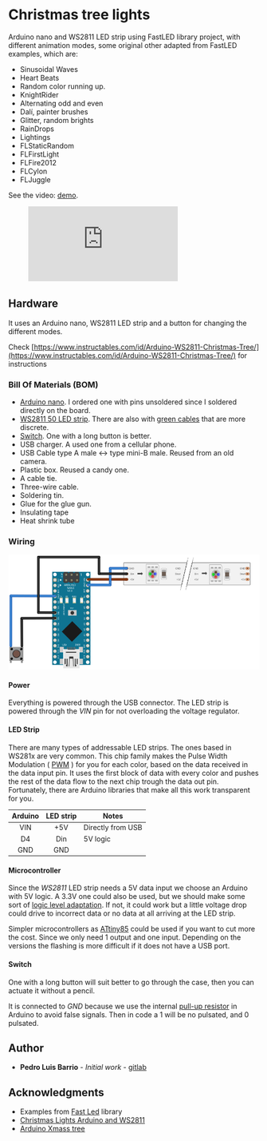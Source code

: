 # Christmas tree lights

Arduino nano and WS2811 LED strip using FastLED library project, with different animation modes, some original other adapted from FastLED examples, which are:
- Sinusoidal Waves
- Heart Beats
- Random color running up.
- KnightRider
- Alternating odd and even
- Dalí, painter brushes
- Glitter, random brights
- RainDrops
- Lightings
- FLStaticRandom
- FLFirstLight
- FLFire2012
- FLCylon
- FLJuggle

<div class="video-fallback">
  See the video: <a href="https://www.youtube.com/watch?v=vo0XyzPjOzQ">demo</a>.
</div>
<figure class="video-container">
  <iframe src="https://www.youtube.com/embed/vo0XyzPjOzQ" frameborder="0" allowfullscreen="true"> </iframe>
</figure>

## Hardware

It uses an Arduino nano, WS2811 LED strip and a button for changing the different modes.

Check [https://www.instructables.com/id/Arduino-WS2811-Christmas-Tree/](https://www.instructables.com/id/Arduino-WS2811-Christmas-Tree/) for instructions

### Bill Of Materials (BOM)

- [Arduino nano](https://aliexpress.com/item/32531372300.html). I ordered one with pins unsoldered since I soldered directly on the board. 
- [WS2811 50 LED strip](https://aliexpress.com/item/32444134206.html). There are also with [green cables](https://aliexpress.com/item/32444382333.htm) that are more discrete. 
- [Switch](https://aliexpress.com/item/32964605422.html). One with a long button is better. 
- USB charger. A used one from a cellular phone.  
- USB Cable type A male <-> type mini-B male. Reused from an old camera.  
- Plastic box. Reused a candy one.  
- A cable tie.  
- Three-wire cable.  
- Soldering tin.  
- Glue for the glue gun.
- Insulating tape
- Heat shrink tube

### Wiring

<img src="img/wiring.svg" alt="wiring"  />

#### Power

Everything is powered through the USB connector. The LED strip is powered through the _VIN_ pin for not overloading the voltage regulator.

#### LED Strip

There are many types of addressable LED strips. The ones based in WS281x are very common. This chip family makes the Pulse Width Modulation ( [PWM](https://en.wikipedia.org/wiki/Pulse-width_modulation) ) for you for each color, based on the data received in the data input pin. It uses the first block of data with every color and pushes the rest of the data flow to the next chip trough the data out pin. Fortunately, there are Arduino libraries that make all this work transparent for you.

|Arduino	|LED strip  |  Notes  |
|:---------:|:---------:|---------|
|VIN		| +5V       | Directly from USB |
|D4         | Din       | 5V logic       |
|GND        | GND       |         |

#### Microcontroller

Since the _WS2811_ LED strip needs a 5V data input we choose an Arduino with 5V logic. A 3.3V one could also be used, but we should make some sort of [logic level adaptation](https://en.wikipedia.org/wiki/Level_shifter). If not, it could work but a little voltage drop could drive to incorrect data or no data at all arriving at the LED strip.

Simpler microcontrollers as [ATtiny85](https://www.microchip.com/wwwproducts/en/ATtiny85) could be used if you want to cut more the cost. Since we only need 1 output and one input. Depending on the versions the flashing is more difficult if it does not have a USB port.

#### Switch

One with a long button will suit better to go through the case, then you can actuate it without a pencil.

It is connected to _GND_ because we use the internal [pull-up resistor](https://en.wikipedia.org/wiki/Pull-up_resistor) in Arduino to avoid false signals. Then in code a 1 will be no pulsated, and 0 pulsated.

## Author
* **Pedro Luis Barrio** - *Initial work* - [gitlab](https://gitlab.com/plbarrio)

## Acknowledgments

* Examples from [Fast Led](http://fastled.io/) library
* [Christmas Lights Arduino and WS2811](https://www.instructables.com/id/Christmas-Lights-Arduino-and-WS2811/) 
* [Arduino Xmass tree](https://visar78.jimdofree.com/)

